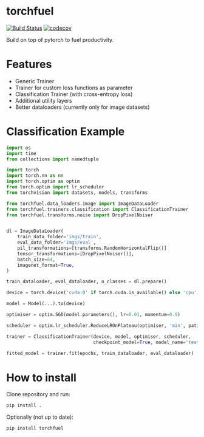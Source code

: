 # torchfuel
[![Build Status](https://travis-ci.org/vturrisi/torchfuel.svg?branch=master)](https://travis-ci.org/vturrisi/torchfuel)
[![codecov](https://codecov.io/gh/vturrisi/torchfuel/branch/master/graph/badge.svg)](https://codecov.io/gh/vturrisi/torchfuel)

Build on top of pytorch to fuel productivity.


# Features

- Generic Trainer
- Trainer for custom loss functions as parameter
- Classification Trainer (with cross-entropy loss)
- Additional utility layers
- Better dataloaders (currently only for image datasets)

# Classification Example

```python
import os
import time
from collections import namedtuple

import torch
import torch.nn as nn
import torch.optim as optim
from torch.optim import lr_scheduler
from torchvision import datasets, models, transforms

from torchfuel.data_loaders.image import ImageDataLoader
from torchfuel.trainers.classification import ClassificationTrainer
from torchfuel.transforms.noise import DropPixelNoiser


dl = ImageDataLoader(
    train_data_folder='imgs/train',
    eval_data_folder='imgs/eval',
    pil_transformations=[transforms.RandomHorizontalFlip()]
    tensor_transformations=[DropPixelNoiser()],
    batch_size=64,
    imagenet_format=True,
)

train_dataloader, eval_dataloader, n_classes = dl.prepare()

device = torch.device('cuda:0' if torch.cuda.is_available() else 'cpu')

model = Model(...).to(device)

optimiser = optim.SGD(model.parameters(), lr=0.01, momentum=0.9)

scheduler = optim.lr_scheduler.ReduceLROnPlateau(optimiser, 'min', patience=20)

trainer = ClassificationTrainer(device, model, optimiser, scheduler,
                                checkpoint_model=True, model_name='test.pt')

fitted_model = trainer.fit(epochs, train_dataloader, eval_dataloader)

```

# How to install
Clone repository and run:
```bash
pip install .
```

Optionally (not up to date):
```bash
pip install torchfuel
```

